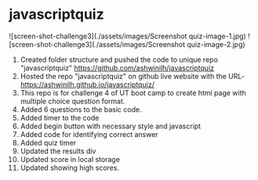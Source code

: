 # javascriptquiz
![screen-shot-challenge3](./assets/images/Screenshot quiz-image-1.jpg)
![screen-shot-challenge3](./assets/images/Screenshot quiz-image-2.jpg)
1. Created folder structure and pushed the code to unique repo "javascriptquiz"  https://github.com/ashwinilh/javascriptquiz
2. Hosted the repo "javascriptquiz" on github live website with the URL-  https://ashwinilh.github.io/javascriptquiz/
3. This repo is for challenge 4 of UT boot camp to create html page with multiple choice question format.
4. Added 6 questions to the basic code.
5. Added timer to the code
6. Added begin button with necessary style and javascript
7. Added code for identifying correct answer
8. Added quiz timer
9. Updated the results div
10. Updated score in local storage
11. Updated showing high scores.

